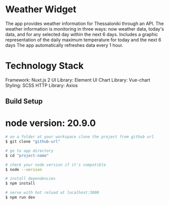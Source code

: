 # Weather Widget
The app provides weather information for Thessaloniki through an API.
The weather information is monitoring in three ways: now weather data, today's data, and for any selected day within the next 6 days.
Includes a graphic representation of the daily maximum temperature for today and the next 6 days
The app automatically refreshes data every 1 hour.

# Technology Stack
Framework: Nuxt.js 2
UI Library: Element UI
Chart Library: Vue-chart
Styling: SCSS
HTTP Library: Axios

## Build Setup

# node version: 20.9.0

```bash
# on a folder at your workspace clone the project from github url 
$ git clone "github-url"

# go to app directory
$ cd "project-name"

# check your node version if it's compatible
$ node --version

# install dependencies
$ npm install

# serve with hot reload at localhost:3000
$ npm run dev
